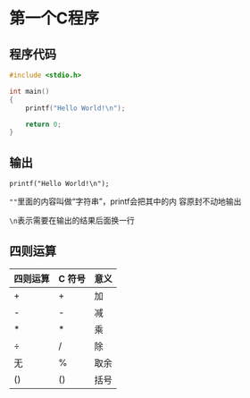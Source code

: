 # 第一个C程序

## 程序代码

```c
#include <stdio.h>

int main()
{
    printf("Hello World!\n");

    return 0;
}
```

## 输出

`printf("Hello World!\n");`

`""`里面的内容叫做“字符串”，printf会把其中的内
容原封不动地输出

`\n`表示需要在输出的结果后面换一行

## 四则运算

四则运算 | C 符号 | 意义
---|---|---
+|+|加
-|-|减
*|\*|乘
÷|/|除
无|%|取余
()|()|括号
